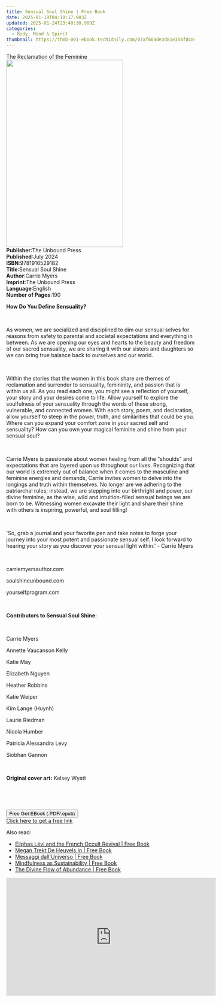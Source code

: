 ```yaml
---
title: Sensual Soul Shine | Free Book
date: 2025-01-18T04:10:17.903Z
updated: 2025-01-24T23:48:30.969Z
categories:
  - Body, Mind & Spirit
thumbnail: https://thmb-001-ebook.techidaily.com/07af664de3d81e354fdc8452c1b0fa318104a3dcc20cce60f276dce6c71b890b.jpg
---
```

<main id="book-container">
  <div class="flex flex-col">
    <div class="book-brief flex-1 py-6 px-4 sm:p-6 md:py-10 md:px-8">
      <!-- brief-->
      <div class="book-brief-main">The Reclamation of the Feminine</div>
    </div>
    <div
      class="book-meta-info flex-1 grid gap-4 col-start-1 col-end-3 row-start-1 sm:mb-6 sm:grid-cols-4 lg:gap-6 lg:col-start-2 lg:row-end-6 lg:row-span-6 lg:mb-0"
    >
      <div
        class="book-meta-info-left place-content-center mt-4 p-4 text-sm leading-6 col-start-2 col-span-2 dark:text-slate-400"
      >
        <img
          class="w-full h-500 object-cover rounded-lg sm:h-255 sm:col-span-2 lg:col-span-full"
          src="https://img-001-ebook.techidaily.com/71a9faabbc8cfce20738412ceea099a417c2f0c98eb8b93a423878a2bab2a767.jpg"
          alt=""
          width="312"
          height="500"
        />
      </div>
      <div
        class="book-meta-info-right mt-2 col-start-1 row-start-2 col-span-3 self-center"
      >
        <!-- meta data  -->
        <div class="flex flex-col px-4 md:px-8">
          <div class="flex-1">
            <strong>Publisher</strong>:<span class="px-2"
              >The Unbound Press</span
            >
          </div>
          <div class="flex-1">
            <strong>Published</strong>:<span class="px-2">July 2024</span>
          </div>
          <div class="flex-1">
            <strong>ISBN</strong>:<span class="px-2">9781916529182</span>
          </div>
          <div class="flex-1">
            <strong>Title</strong>:<span class="px-2">Sensual Soul Shine</span>
          </div>
          <div class="flex-1">
            <strong>Author</strong>:<span class="px-2">Carrie Myers</span>
          </div>
          <div class="flex-1">
            <strong>Imprint</strong>:<span class="px-2">The Unbound Press</span>
          </div>
          <div class="flex-1">
            <strong>Language</strong>:<span class="px-2">English</span>
          </div>
          <div class="flex-1">
            <strong>Number of Pages</strong>:<span class="px-2">190</span>
          </div>
        </div>
      </div>
    </div>
    <div class="book-description flex-1 py-6 px-4 sm:p-6 md:py-10 md:px-8">
      <div class="book-description-main">
        <div accordion-content="" id="description">
          <p><strong>How Do You Define Sensuality?</strong></p>
          <p><br /></p>
          <p>
            As women, we are socialized and disciplined to dim our sensual
            selves for reasons from safety to parental and societal expectations
            and everything in between. As we are opening our eyes and hearts to
            the beauty and freedom of our sacred sensuality, we are sharing it
            with our sisters and daughters so we can bring true balance back to
            ourselves and our world.
          </p>
          <p><br /></p>
          <p>
            Within the stories that the women in this book share are themes of
            reclamation and surrender to sensuality, femininity, and passion
            that is within us all. As you read each one, you might see a
            reflection of yourself, your story and your desires come to life.
            Allow yourself to explore the soulfulness of your sensuality through
            the words of these strong, vulnerable, and connected women. With
            each story, poem, and declaration, allow yourself to steep in the
            power, truth, and similarities that could be you. Where can you
            expand your comfort zone in your sacred self and sensuality? How can
            you own your magical feminine and shine from your sensual soul?
          </p>
          <p><br /></p>
          <p>
            Carrie Myers is passionate about women healing from all the
            "shoulds" and expectations that are layered upon us throughout our
            lives. Recognizing that our world is extremely out of balance when
            it comes to the masculine and feminine energies and demands, Carrie
            invites women to delve into the longings and truth within
            themselves. No longer are we adhering to the patriarchal rules;
            instead, we are stepping into our birthright and power, our divine
            feminine, as the wise, wild and intuition-filled sensual beings we
            are born to be. Witnessing women excavate their light and share
            their shine with others is inspiring, powerful, and soul filling!
          </p>
          <p><br /></p>
          <p>
            'So, grab a journal and your favorite pen and take notes to forge
            your journey into your most potent and passionate sensual self. I
            look forward to hearing your story as you discover your sensual
            light within.' - Carrie Myers
          </p>
          <p><br /></p>
          <p>carriemyersauthor.com</p>
          <p>soulshineunbound.com</p>
          <p>yourselfprogram.com</p>
          <p><br /></p>
          <p><strong>Contributors to Sensual Soul Shine:</strong></p>
          <p><br /></p>
          <p>Carrie Myers</p>
          <p>Annette Vaucanson Kelly</p>
          <p>Katie May</p>
          <p>Elizabeth Nguyen</p>
          <p>Heather Robbins</p>
          <p>Katie Weiper</p>
          <p>Kim Lange (Huynh)</p>
          <p>Laurie Riedman</p>
          <p>Nicola Humber</p>
          <p>Patricia Alessandra Levy</p>
          <p>Siobhan Gannon</p>
          <p><br /></p>
          <p><strong>Original cover art:</strong> Kelsey Wyatt</p>
          <p><br /></p>
          <p><br /></p>
        </div>
        <div class="accordion-fader"></div>
      </div>
    </div>
    <div class="book-excerpts flex-1 py-6 px-4 sm:p-6 md:py-10 md:px-8"></div>
    <div
      class="book-about-author flex-1 py-6 px-4 sm:p-6 md:py-10 md:px-8"
    ></div>
    <div class="book-free-get flex-1 py-6 px-4 sm:p-6 md:py-10 md:px-8">
      <button
        id="btn-free-get"
        class="bg-blue-500 hover:bg-blue-700 text-white font-bold py-2 px-4 rounded"
      >
        Free Get EBook (.PDF/.epub)
      </button>
      <div id="countdown-display" class="px-2 text-lg mt-2"></div>
      <a
        id="free-link"
        class="hidden bg-blue-500 hover:bg-blue-700 text-white font-bold py-2 px-4 rounded"
        href="https://www.ebooks.com/en-us/book/211392539/sensual-soul-shine/carrie-myers/"
        target="_blank"
        >Click here to get a free link</a
      >
    </div>
    <script>
      let countdownTime = 0;
      let countdownInterval = null;
      document
        .getElementById('btn-free-get')
        .addEventListener('click', startCountdown);
      function startCountdown() {
        countdownTime = new Date().getTime() + 60000 * 3;
        countdownInterval = setInterval(updateCountdown, 1000);
        document.getElementById('btn-free-get').disabled = true;
        document
          .getElementById('btn-free-get')
          .classList.add('bg-gray-500', 'cursor-not-allowed');
      }
      function updateCountdown() {
        let currentTime = new Date().getTime();
        let timeLeft = countdownTime - currentTime;
        let secondsLeft = Math.floor(timeLeft / 1000);
        document.getElementById('countdown-display').innerHTML =
          `Remaining time: ${secondsLeft} seconds.`;
        if (secondsLeft <= 0) {
          clearInterval(countdownInterval);
          document.getElementById('btn-free-get').classList.add('hidden');
          document.getElementById('free-link').classList.remove('hidden');
          document.getElementById('countdown-display').innerHTML = '';
        }
      }
    </script>
  </div>
</main>

<ins class="adsbygoogle"
      style="display:block"
      data-ad-client="ca-pub-7571918770474297"
      data-ad-slot="8358498916"
      data-ad-format="auto"
      data-full-width-responsive="true"></ins>
    

<span class="atpl-alsoreadstyle">Also read:</span>
<div><ul>
<li><a href="https://novels-ebooks.techidaily.com/210155832-9781438435589-eliphas-levi-and-the-french-occult-revival/"><u>Eliphas Lévi and the French Occult Revival | Free Book</u></a></li>
<li><a href="https://novels-ebooks.techidaily.com/210155097-9781071566947-megan-trekt-de-heuvels-in/"><u>Megan Trekt De Heuvels In | Free Book</u></a></li>
<li><a href="https://novels-ebooks.techidaily.com/210155119-9781071568811-messaggi-dalluniverso/"><u>Messaggi dall'Universo | Free Book</u></a></li>
<li><a href="https://novels-ebooks.techidaily.com/210153371-9781438482361-mindfulness-as-sustainability/"><u>Mindfulness as Sustainability | Free Book</u></a></li>
<li><a href="https://novels-ebooks.techidaily.com/210152863-9781946005557-the-divine-flow-of-abundance/"><u>The Divine Flow of Abundance | Free Book</u></a></li>
</ul></div>

<!-- affiliate ads begin -->
<iframe width="560" height="315" src="https://www.youtube.com/embed/SDUPd69Qfls?si=uIGZG-riskwmVZYg" title="YouTube video player" frameborder="0" allow="accelerometer; autoplay; clipboard-write; encrypted-media; gyroscope; picture-in-picture; web-share" referrerpolicy="strict-origin-when-cross-origin" allowfullscreen></iframe>
<!-- affiliate ads end -->

